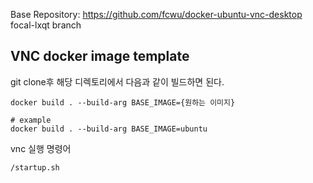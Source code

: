 Base Repository: https://github.com/fcwu/docker-ubuntu-vnc-desktop focal-lxqt branch

## VNC docker image template

git clone후 해당 디렉토리에서 다음과 같이 빌드하면 된다.
```
docker build . --build-arg BASE_IMAGE={원하는 이미지}

# example
docker build . --build-arg BASE_IMAGE=ubuntu
```

vnc 실행 명령어
```
/startup.sh
```
